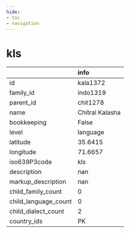 ```yaml
---
hide:
- toc
- navigation
---
```

# kls
|                      | info            |
|:---------------------|:----------------|
| id                   | kala1372        |
| family_id            | indo1319        |
| parent_id            | chit1278        |
| name                 | Chitral Kalasha |
| bookkeeping          | False           |
| level                | language        |
| latitude             | 35.6415         |
| longitude            | 71.6657         |
| iso639P3code         | kls             |
| description          | nan             |
| markup_description   | nan             |
| child_family_count   | 0               |
| child_language_count | 0               |
| child_dialect_count  | 2               |
| country_ids          | PK              |